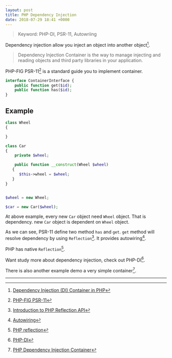 ```yaml
---
layout: post
title: PHP Dependency Injection
date: 2018-07-29 18:41 +0000
---
```


> Keyword: PHP-DI, PSR-11, Autowriing

Dependency injection allow you inject an object into another object[^1].

> Dependency Injection Container is the way to manage injecting and reading objects and third party libraries in your application.

PHP-FIG PSR-11[^2] is a standard guide you to implement container.

```php
interface ContainerInterface {
    public function get($id);
    public function has($id);
}
```


## Example

```php
class Wheel
{

}

class Car
{
    private $wheel;

    public function __construct(Wheel $wheel)
   {
      $this->wheel = $wheel;
   }
}


$wheel = new Wheel;

$car = new Car($wheel);
```
At above example, every new `Car` object need `Wheel` object. That is dependency.
new `Car` object is dependent on `Wheel` object.


As we can see, PSR-11 define two method `has` and `get`. `get` method will resolve dependency by using `Reflection`[^3]. It provides autowiring[^4].

PHP has native `Reflection`[^7].



Want study more about dependency injection, check out PHP-DI[^5].

There is also another example demo a very simple container[^6].

[^1]: [Dependency Injection (DI) Container in PHP](https://medium.com/tech-tajawal/dependency-injection-di-container-in-php-a7e5d309ccc6)
[^2]: [PHP-FIG PSR-11](https://www.php-fig.org/psr/psr-11/)
[^3]: [Introduction to PHP Reflection API](https://medium.com/tech-tajawal/introduction-to-php-reflection-api-4af07cc17db4)
[^4]: [Autowiring](https://symfony.com/doc/current/service_container/autowiring.html)
[^5]: [PHP-DI](http://php-di.org/)
[^6]: [PHP Dependency Injection Container](https://gist.github.com/tlikai/6086973)
[^7]: [PHP reflection](http://php.net/manual/en/book.reflection.php)

---
